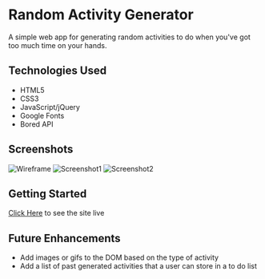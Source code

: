 # Random Activity Generator

A simple web app for generating random activities to do when you've got too much time on your hands.

## Technologies Used

- HTML5
- CSS3
- JavaScript/jQuery
- Google Fonts
- Bored API

## Screenshots

![Wireframe](https://i.imgur.com/pyok8ph.png)
![Screenshot1](https://i.imgur.com/dhSnCPd.png)
![Screenshot2](https://i.imgur.com/Q8JxUEa.png)

## Getting Started
[Click Here](https://generaterandomactivity.netlify.app/) to see the site live

## Future Enhancements

- Add images or gifs to the DOM based on the type of activity
- Add a list of past generated activities that a user can store in a to do list